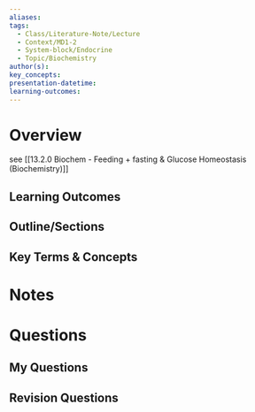 ```yaml
---
aliases:
tags:
  - Class/Literature-Note/Lecture
  - Context/MD1-2
  - System-block/Endocrine
  - Topic/Biochemistry
author(s):
key_concepts:
presentation-datetime:
learning-outcomes:
---
```



# Overview
see [[13.2.0 Biochem - Feeding + fasting & Glucose Homeostasis (Biochemistry)]]
## Learning Outcomes

## Outline/Sections

## Key Terms & Concepts


# Notes


# Questions

## My Questions
## Revision Questions




